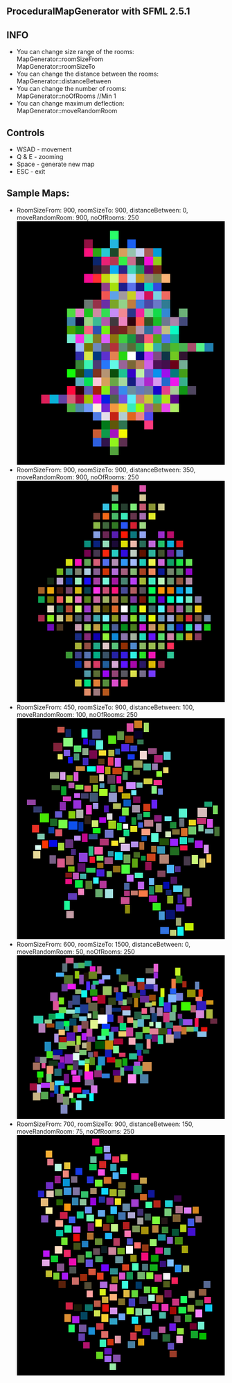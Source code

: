 ## ProceduralMapGenerator with SFML 2.5.1

## INFO
- You can change size range of the rooms:  
MapGenerator::roomSizeFrom  
MapGenerator::roomSizeTo
- You can change the distance between the rooms:  
MapGenerator::distanceBetween
- You can change the number of rooms:  
MapGenerator::noOfRooms //Min 1
- You can change maximum deflection:  
MapGenerator::moveRandomRoom  


## Controls
- WSAD - movement
- Q & E - zooming
- Space - generate new map
- ESC - exit

## Sample Maps:
- RoomSizeFrom: 900, roomSizeTo: 900, distanceBetween: 0, moveRandomRoom: 900, noOfRooms: 250
![Photo](https://github.com/Clwmm/ProceduralMapGenerator/blob/master/Procedural%20Map%20Generator/res/900%3B900%3B0%3B900%3B250.png)
- RoomSizeFrom: 900, roomSizeTo: 900, distanceBetween: 350, moveRandomRoom: 900, noOfRooms: 250
![Photo](https://github.com/Clwmm/ProceduralMapGenerator/blob/master/Procedural%20Map%20Generator/res/900%3B900%3B350%3B900%3B250.png)
- RoomSizeFrom: 450, roomSizeTo: 900, distanceBetween: 100, moveRandomRoom: 100, noOfRooms: 250
![Photo](https://github.com/Clwmm/ProceduralMapGenerator/blob/master/Procedural%20Map%20Generator/res/450%3B900%3B100%3B100%3B250.png)
- RoomSizeFrom: 600, roomSizeTo: 1500, distanceBetween: 0, moveRandomRoom: 50, noOfRooms: 250
![Photo](https://github.com/Clwmm/ProceduralMapGenerator/blob/master/Procedural%20Map%20Generator/res/600%3B1500%3B0%3B50%3B250.png)
- RoomSizeFrom: 700, roomSizeTo: 900, distanceBetween: 150, moveRandomRoom: 75, noOfRooms: 250
![Photo](https://github.com/Clwmm/ProceduralMapGenerator/blob/master/Procedural%20Map%20Generator/res/700%3B900%3B150%3B75%3B250.png)
